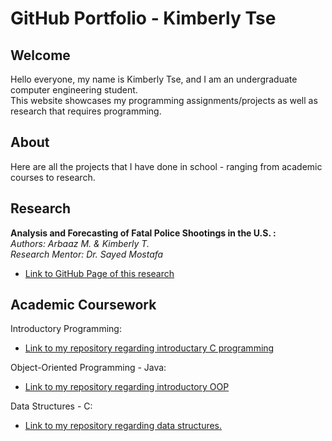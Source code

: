 # GitHub Portfolio - Kimberly Tse
## Welcome
Hello everyone, my name is Kimberly Tse, and I am an undergraduate computer engineering student.<br/>
This website showcases my programming assignments/projects as well as research that requires programming.

## About
Here are all the projects that I have done in school - ranging from academic courses to research.

## Research
**Analysis and Forecasting of Fatal Police Shootings in the U.S. :**<br/>
*Authors: Arbaaz M. & Kimberly T.*<br/>
*Research Mentor: Dr. Sayed Mostafa*
- [Link to GitHub Page of this research](https://kimberlytse.github.io/fatalpoliceshootings-US/)

## Academic Coursework
Introductory Programming:
- [Link to my repository regarding introductary C programming](https://github.com/kimberlytse/Introductory-C-Programming)

Object-Oriented Programming - Java:
- [Link to my repository regarding introductory OOP](https://github.com/kimberlytse/OOP-Java)

Data Structures - C:
- [Link to my repository regarding data structures.](https://github.com/kimberlytse/DataStructures)




